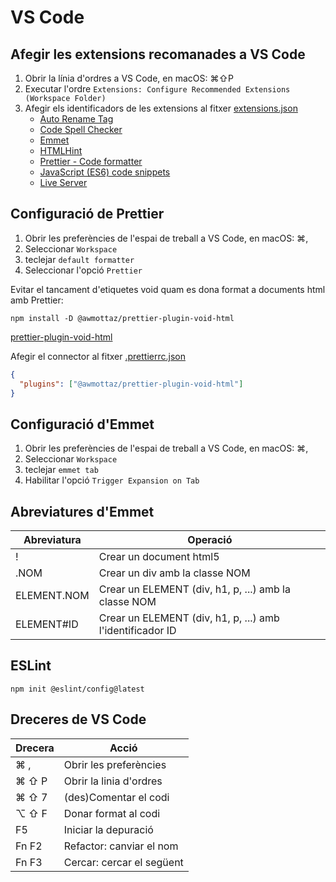 # VS Code
## Afegir les extensions recomanades a VS Code
1. Obrir la línia d'ordres a VS Code, en macOS: ⌘⇧P
2. Executar l'ordre ```Extensions: Configure Recommended Extensions (Workspace Folder)```
3. Afegir els identificadors de les extensions al fitxer [extensions.json](.vscode/extensions.json)
   - [Auto Rename Tag](https://marketplace.visualstudio.com/items?itemName=formulahendry.auto-rename-tag)
   - [Code Spell Checker](https://marketplace.visualstudio.com/items?itemName=streetsidesoftware.code-spell-checker)
   - [Emmet](https://code.visualstudio.com/docs/editor/emmet)
   - [HTMLHint](https://marketplace.visualstudio.com/items?itemName=HTMLHint.vscode-htmlhint)
   - [Prettier - Code formatter](https://marketplace.visualstudio.com/items?itemName=esbenp.prettier-vscode)
   - [JavaScript (ES6) code snippets](https://marketplace.visualstudio.com/items?itemName=xabikos.JavaScriptSnippets)
   - [Live Server](https://marketplace.visualstudio.com/items?itemName=ritwickdey.LiveServer)

## Configuració de Prettier
1. Obrir les preferències de l'espai de treball a VS Code, en macOS: ⌘,
2. Seleccionar `Workspace`
3. teclejar `default formatter`
4. Seleccionar l'opció `Prettier`


Evitar el tancament d'etiquetes void quam es dona format a documents html amb Prettier:
```
npm install -D @awmottaz/prettier-plugin-void-html
```
[prettier-plugin-void-html](https://github.com/awmottaz/prettier-plugin-void-html)

Afegir el connector al fitxer [.prettierrc.json](.prettierrc.json)
```json
{
  "plugins": ["@awmottaz/prettier-plugin-void-html"]
}
```

## Configuració d'Emmet
1. Obrir les preferències de l'espai de treball a VS Code, en macOS: ⌘,
2. Seleccionar `Workspace`
3. teclejar `emmet tab`
4. Habilitar l'opció `Trigger Expansion on Tab`

## Abreviatures d'Emmet
| Abreviatura | Operació |
| ----------- | -------- |
| ! | Crear un document html5 |
| .NOM | Crear un div amb la classe NOM |
| ELEMENT.NOM | Crear un ELEMENT (div, h1, p, ...) amb la classe NOM |
| ELEMENT#ID | Crear un ELEMENT (div, h1, p, ...) amb l'identificador ID |

## ESLint
```
npm init @eslint/config@latest
```

## Dreceres de VS Code
| Drecera | Acció |
| ------- | ----- |
| ⌘ , | Obrir les preferències |
| ⌘ ⇧ P | Obrir la linia d'ordres |
| ⌘ ⇧ 7 | (des)Comentar el codi |
| ⌥ ⇧ F | Donar format al codi |
| F5 | Iniciar la depuració |
| Fn F2 | Refactor: canviar el nom |
| Fn F3 | Cercar: cercar el següent |
